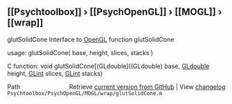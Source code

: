 ## [[Psychtoolbox]] &#8250; [[PsychOpenGL]] &#8250; [[MOGL]] &#8250; [[wrap]]

glutSolidCone  Interface to [OpenGL](OpenGL) function glutSolidCone  
  
usage:  glutSolidCone( base, height, slices, stacks )  
  
C function:  void glutSolidCone[(GLdouble]((GLdouble) base, [GLdouble](GLdouble) height, [GLint](GLint) slices, [GLint](GLint) stacks)  




<div class="code_header" style="text-align:right;">
  <span style="float:left;">Path&nbsp;&nbsp;</span> <span class="counter">Retrieve <a href=
  "https://raw.github.com/Psychtoolbox-3/Psychtoolbox-3/beta/Psychtoolbox/PsychOpenGL/MOGL/wrap/glutSolidCone.m">current version from GitHub</a> | View <a href=
  "https://github.com/Psychtoolbox-3/Psychtoolbox-3/commits/beta/Psychtoolbox/PsychOpenGL/MOGL/wrap/glutSolidCone.m">changelog</a></span>
</div>
<div class="code">
  <code>Psychtoolbox/PsychOpenGL/MOGL/wrap/glutSolidCone.m</code>
</div>

